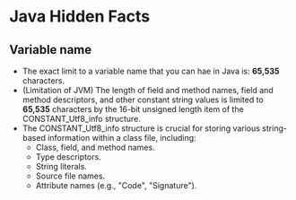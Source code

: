 # Java Hidden Facts

## Variable name

- The exact limit to a variable name that you can hae in Java is: **65,535** characters.
- (Limitation of JVM) The length of field and method names, field and method descriptors, and other constant string values is limited to **65,535** characters by the 16-bit unsigned length item of the CONSTANT_Utf8_info structure.
- The CONSTANT_Utf8_info structure is crucial for storing various string-based information within a class file, including:
  - Class, field, and method names.
  - Type descriptors.
  - String literals.
  - Source file names.
  - Attribute names (e.g., "Code", "Signature").
